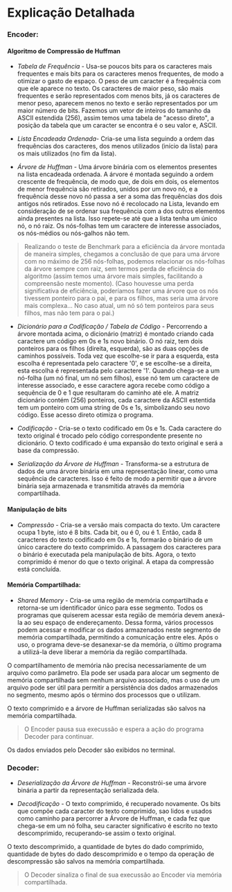 # Explicação Detalhada

### Encoder: 
 

#### Algoritmo de Compressão de Huffman

- *Tabela de Frequência* - Usa-se poucos bits para os caracteres mais frequentes e mais bits para os caracteres menos frequentes, de modo a otimizar o gasto de espaço. O peso de um caracter é a frequência com que ele aparece no texto. Os caracteres de maior peso, são mais frequentes e serão representados com menos bits, já os caracteres de menor peso, aparecem menos no texto e serão representados por um maior número de bits. 
Fazemos um vetor de inteiros do tamanho da ASCII estendida (256), assim temos uma tabela de "acesso direto", a posição da tabela que um caracter se encontra é o seu valor e, ASCII.

- *Lista Encadeada Ordenada*- Cria-se uma lista seguindo a ordem das frequências dos caracteres, dos menos utilizados (início da lista) para os mais utilizados (no fim da lista).

- *Árvore de Huffman* - Uma árvore binária com os elementos presentes na lista encadeada ordenada. A árvore é montada seguindo a ordem crescente de frequência, de modo que, de dois em dois, os elementos de menor frequência são retirados, unidos por um novo nó, e a frequência desse novo nó passa a ser a soma das frequências dos dois antigos nós retirados. Esse novo nó é recolocado na Lista, levando em consideração de se ordenar sua frequência com a dos outros elementos ainda presentes na lista. Isso repete-se até que a lista tenha um único nó, o nó raiz. Os nós-folhas tem um caractere de interesse associados, os nós-médios ou nós-galhos não tem.

>Realizando o teste de Benchmark para a eficiência da árvore montada de maneira simples, chegamos a conclusão de que para uma árvore com no máximo de 256 nós-folhas, podemos relacionar os nós-folhas da árvore sempre com raiz, sem termos perda de eficiência do algoritmo (assim temos uma árvore mais simples, facilitando a compreensão neste momento). (Caso houvesse uma perda significativa de eficiência, poderíamos fazer uma árvore que os nós tivessem ponteiro para o pai, e para os filhos, mas seria uma árvore mais complexa... No caso atual, um nó só tem ponteiros para seus filhos, mas não tem para o pai.)

- *Dicionário para a Codificação / Tabela de Código* - Percorrendo a árvore montada acima, o dicionário (matriz) é montado criando cada caractere um código em 0s e 1s novo binário. O nó raiz, tem dois ponteiros para os filhos (direita, esquerda), são as duas opções de caminhos possíveis. Toda vez que escolhe-se ir para a esquerda, esta escolha é representada pelo caractere '0', e se escolhe-se a direita, esta escolha é representada pelo caractere '1'. Quando chega-se a um nó-folha (um nó final, um nó sem filhos), esse nó tem um caractere de interesse associado, e esse caractere agora recebe como código a sequência de 0 e 1 que resultaram do caminho até ele. A matriz dicionário contém (256) ponteiros, cada caractere da ASCII estentida tem um ponteiro com uma string de 0s e 1s, simbolizando seu novo código. Esse acesso direto otimiza o programa.

- *Codificação* - Cria-se o texto codificado em 0s e 1s. Cada caractere do texto original é trocado pelo código correspondente presente no dicionário. O texto codificado é uma expansão do texto original e será a base da compressão.

- *Serialização da Árvore de Huffman* - Transforma-se a estrutura de dados de uma árvore binária em uma representação linear, como uma sequência de caracteres. Isso é feito de modo a permitir que a árvore binária seja armazenada e transmitida através da memória compartilhada.

#### Manipulação de bits

- *Compressão* - Cria-se a versão mais compacta do texto. Um caractere ocupa 1 byte, isto é 8 bits. Cada bit, ou é 0, ou é 1. Então, cada 8 caracteres do texto codificado em 0s e 1s, formarão o binário de um único caractere do texto comprimido. A passagem dos caracteres para o binário é executada pela manipulação de bits. Agora, o texto comprimido é menor do que o texto original. A etapa da compressão está concluída.

#### Memória Compartilhada:

- *Shared Memory* - Cria-se uma região de memória compartilhada e retorna-se um identificador único para esse segmento. Todos os programas que quiserem acessar esta região de memória devem anexá-la ao seu espaço de endereçamento. Dessa forma, vários processos podem acessar e modificar os dados armazenados neste segmento de memória compartilhada, permitindo a comunicação entre eles. Após o uso, o programa deve-se desanexar-se da memória, o último programa a utilizá-la deve liberar a memória da região compartilhada. 

O compartilhamento de memória não precisa necessariamente de um arquivo como parâmetro. Ela pode ser usada para alocar um segmento de memória compartilhada sem nenhum arquivo associado, mas o uso de um arquivo pode ser útil para permitir a persistência dos dados armazenados no segmento, mesmo após o término dos processos que o utilizam.

O texto comprimido e a árvore de Huffman serializadas são salvos na memória compartilhada.

>O Encoder pausa sua execussão e espera a ação do programa Decoder para continuar.

Os dados enviados pelo Decoder são exibidos no terminal. 

### Decoder:

- *Deserialização da Árvore de Huffman* - Reconstrói-se uma árvore binária a partir da representação serializada dela. 

- *Decodificação* - O texto comprimido, é recuperado novamente. Os bits que compõe cada caracter do texto comprimido, sao lidos e usados como caminho para percorrer a Árvore de Huffman, e cada fez que chega-se em um nó folha, seu caracter significativo é escrito no texto descomprimido, recuperando-se assim o texto original.

O texto descomprimido, a quantidade de bytes do dado comprimido, quantidade de bytes do dado descomprimido e o tempo da operação de descompressão são salvos na memória compartilhada. 

>O Decoder sinaliza o final de sua execussão ao Encoder via memória compartilhada.